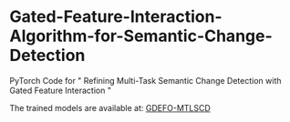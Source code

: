 # Gated-Feature-Interaction-Algorithm-for-Semantic-Change-Detection

PyTorch Code for " Refining Multi-Task Semantic Change Detection with Gated Feature Interaction "

The trained models are available at: [GDEFO-MTLSCD](https://huggingface.co/byyztgxz/GDEFO-MTLSCD)
